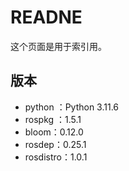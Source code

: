 # READNE

这个页面是用于索引用。


## 版本

- python ：Python 3.11.6
- rospkg ：1.5.1
- bloom：0.12.0
- rosdep：0.25.1
- rosdistro：1.0.1